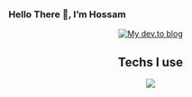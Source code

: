 ### Hello There 👋, I’m Hossam

<p align="center">
  <a href="https://dev.to/hossammenem">
    <img alt="My dev.to blog" title="Blog" src="https://freshidea.com/jonah/app/youtube-stats-badges/subscribers-badge.php"/></a>
</p>

<h2 align="center">Techs I use</h2>
<p align="center">
  <a href="#">
      <img src="https://skillicons.dev/icons?i=ts,tailwind,css,react,nextjs,prisma,graphql,express,mongodb,postgres)" />
  </a>
</p>
